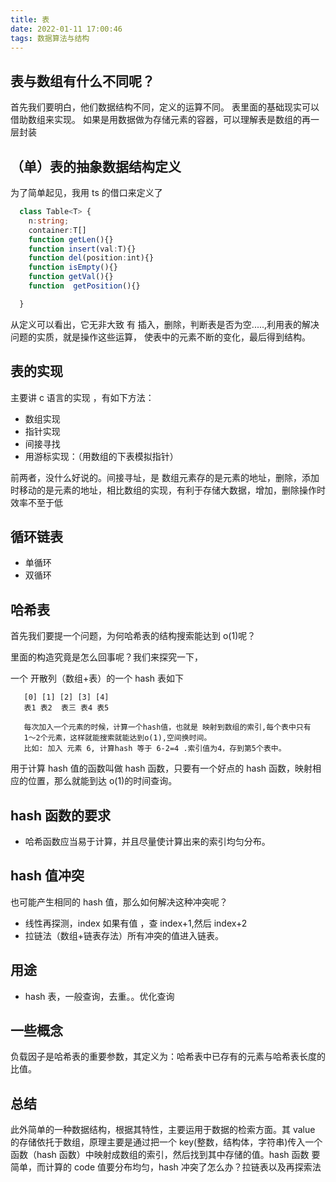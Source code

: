 ```yaml
---
title: 表
date: 2022-01-11 17:00:46
tags: 数据算法与结构
---
```


## 表与数组有什么不同呢？

首先我们要明白，他们数据结构不同，定义的运算不同。 表里面的基础现实可以借助数组来实现。
如果是用数据做为存储元素的容器，可以理解表是数组的再一层封装

## （单）表的抽象数据结构定义

为了简单起见，我用 ts 的借口来定义了

```ts
  class Table<T> {
    n:string;
    container:T[]
    function getLen(){}
    function insert(val:T){}
    function del(position:int){}
    function isEmpty(){}
    function getVal(){}
    function  getPosition(){}

  }
```

从定义可以看出，它无非大致 有 插入，删除，判断表是否为空.....,利用表的解决问题的实质，就是操作这些运算，
使表中的元素不断的变化，最后得到结构。

## 表的实现

主要讲 c 语言的实现 ，有如下方法：

- 数组实现
- 指针实现
- 间接寻找
- 用游标实现：（用数组的下表模拟指针）

前两者，没什么好说的。间接寻址，是 数组元素存的是元素的地址，删除，添加时移动的是元素的地址，相比数组的实现，有利于存储大数据，增加，删除操作时效率不至于低

## 循环链表

- 单循环
- 双循环

## 哈希表

首先我们要提一个问题，为何哈希表的结构搜索能达到 o(1)呢？

里面的构造究竟是怎么回事呢？我们来探究一下，

一个 开散列（数组+表）的一个 hash 表如下

```
   [0] [1] [2] [3] [4]
   表1 表2  表三 表4 表5

   每次加入一个元素的时候，计算一个hash值，也就是 映射到数组的索引,每个表中只有
   1～2个元素，这样就能搜索就能达到o(1),空间换时间。
   比如: 加入 元素 6, 计算hash 等于 6-2=4 .索引值为4，存到第5个表中。

```

用于计算 hash 值的函数叫做 hash 函数，只要有一个好点的 hash 函数，映射相应的位置，那么就能到达
o(1)的时间查询。

## hash 函数的要求

- 哈希函数应当易于计算，并且尽量使计算出来的索引均匀分布。

## hash 值冲突

也可能产生相同的 hash 值，那么如何解决这种冲突呢？

- 线性再探测，index 如果有值 ，查 index+1,然后 index+2
- 拉链法（数组+链表存法）所有冲突的值进入链表。

## 用途

- hash 表，一般查询，去重。。优化查询

## 一些概念

负载因子是哈希表的重要参数，其定义为：哈希表中已存有的元素与哈希表长度的比值。

## 总结

此外简单的一种数据结构，根据其特性，主要运用于数据的检索方面。其 value 的存储依托于数组，原理主要是通过把一个 key(整数，结构体，字符串)传入一个函数（hash 函数）中映射成数组的索引，然后找到其中存储的值。hash 函数 要简单，而计算的 code 值要分布均匀，hash 冲突了怎么办？拉链表以及再探索法
